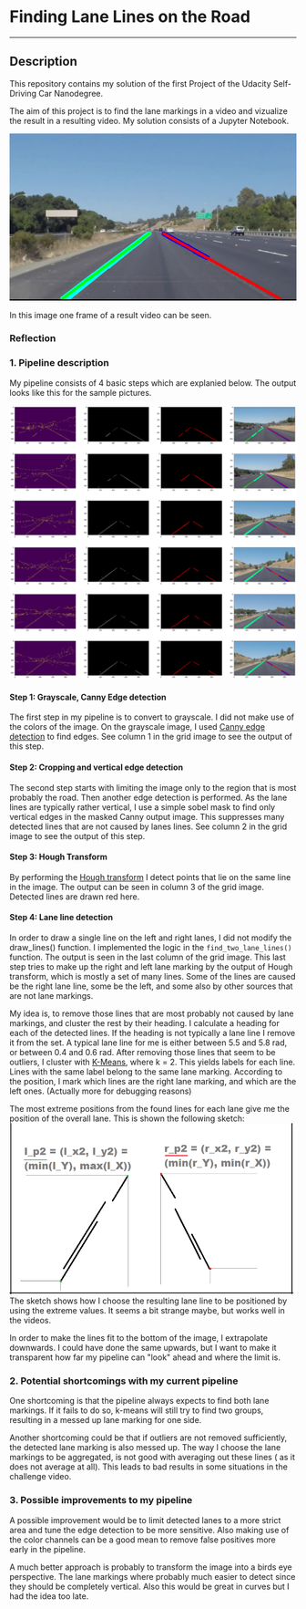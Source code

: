 # **Finding Lane Lines on the Road** 

[//]: # (Image References)

[image0]: ./write_up/fig1.PNG "Overview"   
[image1]: ./write_up/pipeline.png "Pipeline"
[image2]: ./write_up/Lines.png "Line Aggregation"   

---
## Description
This repository contains my solution of the first Project of the Udacity Self-Driving Car Nanodegree.

The aim of this project is to find the lane markings in a video and vizualize the result in a resulting video.
My solution consists of a Jupyter Notebook.

![alt text][image0]

In this image one frame of a result video can be seen.

### Reflection

### 1. Pipeline description

My pipeline consists of 4 basic steps which are explanied below. The output looks like this for the sample pictures.
 
![alt text][image1] 
#### Step 1: Grayscale, Canny Edge detection
The first step in my pipeline is to convert to grayscale. I did not make use of the colors of the image.
On the grayscale image, I used [Canny edge detection](https://en.wikipedia.org/wiki/Canny_edge_detector) to find edges. See column 1 in the grid image to see the output of this step.

#### Step 2: Cropping and vertical edge detection
The second step starts with limiting the image only to the region that is most probably the road. Then another edge detection is performed.
As the lane lines are typically rather vertical, I use a simple sobel mask to find only vertical edges in the 
masked Canny output image. This suppresses many detected lines that are not caused by lanes lines. See column 2 in the grid image to see the output of this step.

#### Step 3: Hough Transform
By performing the [Hough transform](https://en.wikipedia.org/wiki/Hough_transform) I detect points that lie on the same line in the image. The output can be seen in column 3 of the grid image.
Detected lines are drawn red here.

#### Step 4: Lane line detection
In order to draw a single line on the left and right lanes, I did not modify the draw_lines() function. I implemented the 
logic in the `find_two_lane_lines()` function. The output is seen in the last column of the grid image.
This last step tries to make up the right and left lane marking by the output of Hough transform,
which is mostly a set of many lines. Some of the lines are caused be the right lane line, some be the left, and some also
by other sources that are not lane markings.

My idea is, to remove those lines that are most probably not caused by lane markings, and cluster the rest by their heading.
I calculate a heading for each of the detected lines. If the heading is not typically a lane line I remove it from the set.
A typical lane line for me is either between 5.5 and 5.8 rad, or between 0.4 and 0.6 rad. After 
removing those lines that seem to be outliers, I cluster with [K-Means](https://en.wikipedia.org/wiki/K-means_clustering), where k = 2. This yields labels
for each line. Lines with the same label belong to the same lane marking. According to the position, I mark which lines
are the right lane marking, and which are the left ones. (Actually more for debugging reasons)

The most extreme positions from the found lines for each lane give me the position of the overall lane. This is shown
the following sketch:
![alt text][image2] 
The sketch shows how I choose the resulting lane line to be positioned by using the extreme values.
It seems a bit strange maybe, but works well in the videos.

In order to make the lines fit to the bottom of the image, I extrapolate downwards. I could have done the same upwards,
but I want to make it transparent how far my pipeline can "look" ahead and where the limit is.


### 2. Potential shortcomings with my current pipeline


One shortcoming is that the pipeline always expects to find both lane markings. If it fails to do so, k-means will still
try to find two groups, resulting in a messed up lane marking for one side.

Another shortcoming could be that if outliers are not removed sufficiently, the detected lane marking is also messed up.
The way I choose the lane markings to be aggregated, is not good with averaging out these lines ( as it does not average at all).
This leads to bad results in some situations in the challenge video.


### 3. Possible improvements to my pipeline

A possible improvement would be to limit detected lanes to a more strict area and tune the edge detection to be more sensitive.
Also making use of the color channels can be a good mean to remove false positives more early in the pipeline.

A much better approach is probably to transform the image into a birds eye perspective. The lane markings where probably much easier to
detect since they should be completely vertical. Also this would be great in curves but I had the idea too late.
